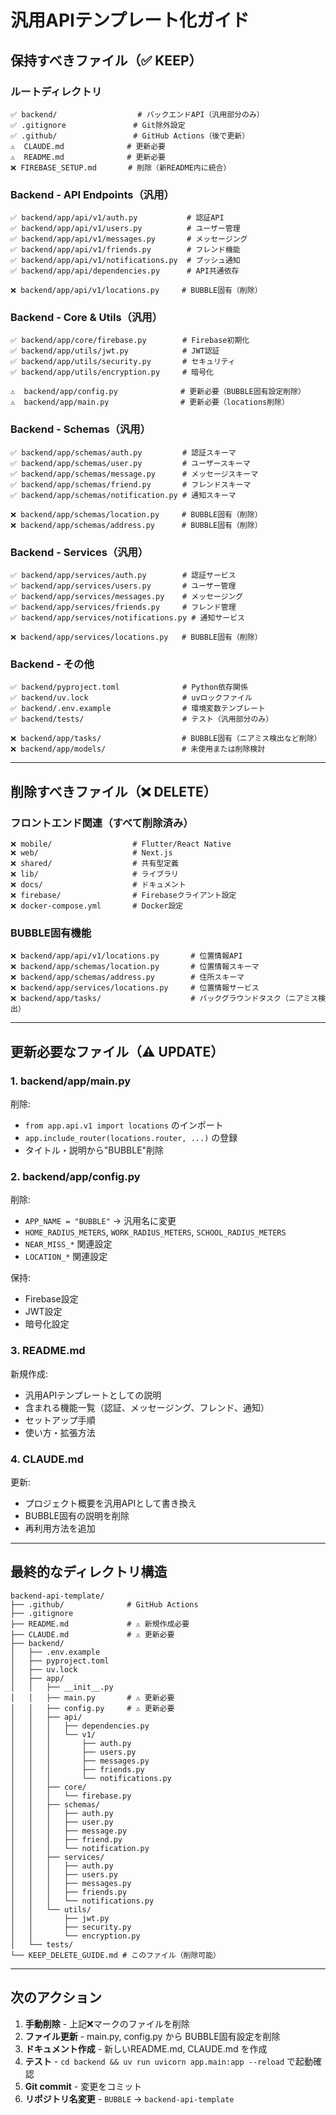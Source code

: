 # 汎用APIテンプレート化ガイド

## 保持すべきファイル（✅ KEEP）

### ルートディレクトリ
```
✅ backend/                  # バックエンドAPI（汎用部分のみ）
✅ .gitignore               # Git除外設定
✅ .github/                 # GitHub Actions（後で更新）
⚠️  CLAUDE.md              # 更新必要
⚠️  README.md              # 更新必要
❌ FIREBASE_SETUP.md       # 削除（新README内に統合）
```

### Backend - API Endpoints（汎用）
```
✅ backend/app/api/v1/auth.py           # 認証API
✅ backend/app/api/v1/users.py          # ユーザー管理
✅ backend/app/api/v1/messages.py       # メッセージング
✅ backend/app/api/v1/friends.py        # フレンド機能
✅ backend/app/api/v1/notifications.py  # プッシュ通知
✅ backend/app/api/dependencies.py      # API共通依存

❌ backend/app/api/v1/locations.py     # BUBBLE固有（削除）
```

### Backend - Core & Utils（汎用）
```
✅ backend/app/core/firebase.py        # Firebase初期化
✅ backend/app/utils/jwt.py            # JWT認証
✅ backend/app/utils/security.py       # セキュリティ
✅ backend/app/utils/encryption.py     # 暗号化

⚠️  backend/app/config.py              # 更新必要（BUBBLE固有設定削除）
⚠️  backend/app/main.py                # 更新必要（locations削除）
```

### Backend - Schemas（汎用）
```
✅ backend/app/schemas/auth.py         # 認証スキーマ
✅ backend/app/schemas/user.py         # ユーザースキーマ
✅ backend/app/schemas/message.py      # メッセージスキーマ
✅ backend/app/schemas/friend.py       # フレンドスキーマ
✅ backend/app/schemas/notification.py # 通知スキーマ

❌ backend/app/schemas/location.py     # BUBBLE固有（削除）
❌ backend/app/schemas/address.py      # BUBBLE固有（削除）
```

### Backend - Services（汎用）
```
✅ backend/app/services/auth.py        # 認証サービス
✅ backend/app/services/users.py       # ユーザー管理
✅ backend/app/services/messages.py    # メッセージング
✅ backend/app/services/friends.py     # フレンド管理
✅ backend/app/services/notifications.py # 通知サービス

❌ backend/app/services/locations.py   # BUBBLE固有（削除）
```

### Backend - その他
```
✅ backend/pyproject.toml              # Python依存関係
✅ backend/uv.lock                     # uvロックファイル
✅ backend/.env.example                # 環境変数テンプレート
✅ backend/tests/                      # テスト（汎用部分のみ）

❌ backend/app/tasks/                  # BUBBLE固有（ニアミス検出など削除）
❌ backend/app/models/                 # 未使用または削除検討
```

---

## 削除すべきファイル（❌ DELETE）

### フロントエンド関連（すべて削除済み）
```
❌ mobile/                  # Flutter/React Native
❌ web/                     # Next.js
❌ shared/                  # 共有型定義
❌ lib/                     # ライブラリ
❌ docs/                    # ドキュメント
❌ firebase/                # Firebaseクライアント設定
❌ docker-compose.yml       # Docker設定
```

### BUBBLE固有機能
```
❌ backend/app/api/v1/locations.py       # 位置情報API
❌ backend/app/schemas/location.py       # 位置情報スキーマ
❌ backend/app/schemas/address.py        # 住所スキーマ
❌ backend/app/services/locations.py     # 位置情報サービス
❌ backend/app/tasks/                    # バックグラウンドタスク（ニアミス検出）
```

---

## 更新必要なファイル（⚠️ UPDATE）

### 1. backend/app/main.py
削除:
- `from app.api.v1 import locations` のインポート
- `app.include_router(locations.router, ...)` の登録
- タイトル・説明から"BUBBLE"削除

### 2. backend/app/config.py
削除:
- `APP_NAME = "BUBBLE"` → 汎用名に変更
- `HOME_RADIUS_METERS`, `WORK_RADIUS_METERS`, `SCHOOL_RADIUS_METERS`
- `NEAR_MISS_*` 関連設定
- `LOCATION_*` 関連設定

保持:
- Firebase設定
- JWT設定
- 暗号化設定

### 3. README.md
新規作成:
- 汎用APIテンプレートとしての説明
- 含まれる機能一覧（認証、メッセージング、フレンド、通知）
- セットアップ手順
- 使い方・拡張方法

### 4. CLAUDE.md
更新:
- プロジェクト概要を汎用APIとして書き換え
- BUBBLE固有の説明を削除
- 再利用方法を追加

---

## 最終的なディレクトリ構造

```
backend-api-template/
├── .github/              # GitHub Actions
├── .gitignore
├── README.md             # ⚠️ 新規作成必要
├── CLAUDE.md             # ⚠️ 更新必要
├── backend/
│   ├── .env.example
│   ├── pyproject.toml
│   ├── uv.lock
│   ├── app/
│   │   ├── __init__.py
│   │   ├── main.py       # ⚠️ 更新必要
│   │   ├── config.py     # ⚠️ 更新必要
│   │   ├── api/
│   │   │   ├── dependencies.py
│   │   │   └── v1/
│   │   │       ├── auth.py
│   │   │       ├── users.py
│   │   │       ├── messages.py
│   │   │       ├── friends.py
│   │   │       └── notifications.py
│   │   ├── core/
│   │   │   └── firebase.py
│   │   ├── schemas/
│   │   │   ├── auth.py
│   │   │   ├── user.py
│   │   │   ├── message.py
│   │   │   ├── friend.py
│   │   │   └── notification.py
│   │   ├── services/
│   │   │   ├── auth.py
│   │   │   ├── users.py
│   │   │   ├── messages.py
│   │   │   ├── friends.py
│   │   │   └── notifications.py
│   │   └── utils/
│   │       ├── jwt.py
│   │       ├── security.py
│   │       └── encryption.py
│   └── tests/
└── KEEP_DELETE_GUIDE.md # このファイル（削除可能）
```

---

## 次のアクション

1. **手動削除** - 上記❌マークのファイルを削除
2. **ファイル更新** - main.py, config.py から BUBBLE固有設定を削除
3. **ドキュメント作成** - 新しいREADME.md, CLAUDE.md を作成
4. **テスト** - `cd backend && uv run uvicorn app.main:app --reload` で起動確認
5. **Git commit** - 変更をコミット
6. **リポジトリ名変更** - `BUBBLE` → `backend-api-template`
